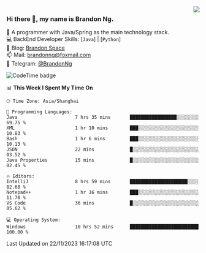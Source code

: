 <img  align="right" src="https://github-readme-stats-brandon0824.vercel.app/api/top-langs/?username=brandon0824&layout=compact">

### Hi there 👋, my name is Brandon Ng.

🌱 A programmer with Java/Spring as the main technology stack.  
💻 BackEnd Developer Skills: [`Java`] | [`Python`]  
📝 Blog: [Brandon Space](https://brandonng.tech)  
📫 Mail: brandonng@foxmail.com  
📰 Telegram: [@BrandonNg](https://t.me/BrandonNg24)  

![CodeTime badge](https://img.shields.io/endpoint?style=flat-square&url=https%3A%2F%2Fapi.codetime.dev%2Fshield%3Fid%3D128%26project%3D%26in%3D604800000)

<!--START_SECTION:waka-->
📊 **This Week I Spent My Time On** 

```text
🕑︎ Time Zone: Asia/Shanghai

💬 Programming Languages: 
Java                     7 hrs 35 mins       █████████████████░░░░░░░░   69.75 % 
XML                      1 hr 10 mins        ███░░░░░░░░░░░░░░░░░░░░░░   10.83 % 
Bash                     1 hr 6 mins         ███░░░░░░░░░░░░░░░░░░░░░░   10.13 % 
JSON                     22 mins             █░░░░░░░░░░░░░░░░░░░░░░░░   03.52 % 
Java Properties          15 mins             █░░░░░░░░░░░░░░░░░░░░░░░░   02.45 % 

🔥 Editors: 
IntelliJ                 8 hrs 59 mins       █████████████████████░░░░   82.68 % 
Notepad++                1 hr 16 mins        ███░░░░░░░░░░░░░░░░░░░░░░   11.70 % 
VS Code                  36 mins             █░░░░░░░░░░░░░░░░░░░░░░░░   05.62 % 

💻 Operating System: 
Windows                  10 hrs 52 mins      █████████████████████████   100.00 % 
```


 Last Updated on 22/11/2023 16:17:08 UTC
<!--END_SECTION:waka-->
